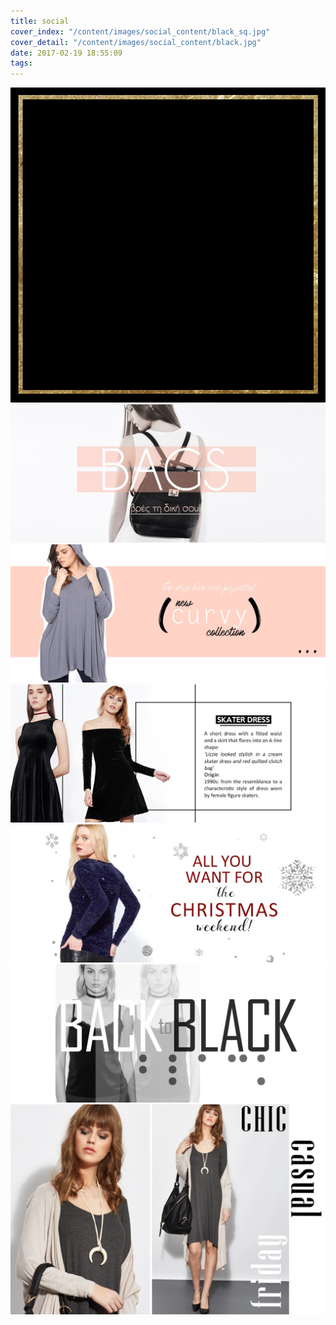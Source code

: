 ```yaml
---
title: social
cover_index: "/content/images/social_content/black_sq.jpg"
cover_detail: "/content/images/social_content/black.jpg"
date: 2017-02-19 18:55:09
tags:
---
```



<img class="post" id="new-year" src="/content/images/social_content/new-year-wishes.gif">

<img class="post" src="/content/images/social_content/bags.jpg">

<img class="post" src="/content/images/social_content/curvy.jpg">

<img class="post" src="/content/images/social_content/skater.jpg">

<img class="post" src="/content/images/social_content/christmas.jpg">

<img class="post" src="/content/images/social_content/black.jpg">

<img class="post" src="/content/images/social_content/casual_chic.jpg">



